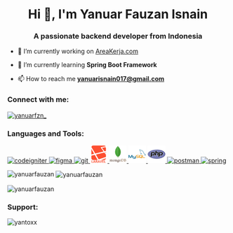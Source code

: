 <h1 align="center">Hi 👋, I'm Yanuar Fauzan Isnain</h1>
<h3 align="center">A passionate backend developer from Indonesia</h3>

- 🔭 I’m currently working on [AreaKerja.com](https://github.com/ivlalbima07/AK-PROJECT)

- 🌱 I’m currently learning **Spring Boot Framework**

- 📫 How to reach me **yanuarisnain017@gmail.com**

<h3 align="left">Connect with me:</h3>
<p align="left">
<a href="https://instagram.com/yanuarfzn_" target="blank"><img align="center" src="https://raw.githubusercontent.com/rahuldkjain/github-profile-readme-generator/master/src/images/icons/Social/instagram.svg" alt="yanuarfzn_" height="30" width="40" /></a>
</p>

<h3 align="left">Languages and Tools:</h3>
<p align="left"> <a href="https://codeigniter.com" target="_blank" rel="noreferrer"> <img src="https://cdn.worldvectorlogo.com/logos/codeigniter.svg" alt="codeigniter" width="40" height="40"/> </a> <a href="https://www.figma.com/" target="_blank" rel="noreferrer"> <img src="https://www.vectorlogo.zone/logos/figma/figma-icon.svg" alt="figma" width="40" height="40"/> </a> <a href="https://git-scm.com/" target="_blank" rel="noreferrer"> <img src="https://www.vectorlogo.zone/logos/git-scm/git-scm-icon.svg" alt="git" width="40" height="40"/> </a> <a href="https://www.java.com" target="_blank" rel="noreferrer">  </a> <a href="https://laravel.com/" target="_blank" rel="noreferrer"> <img src="https://raw.githubusercontent.com/devicons/devicon/master/icons/laravel/laravel-plain-wordmark.svg" alt="laravel" width="40" height="40"/> </a> <a href="https://www.mongodb.com/" target="_blank" rel="noreferrer"> <img src="https://raw.githubusercontent.com/devicons/devicon/master/icons/mongodb/mongodb-original-wordmark.svg" alt="mongodb" width="40" height="40"/> </a> <a href="https://www.mysql.com/" target="_blank" rel="noreferrer"> <img src="https://raw.githubusercontent.com/devicons/devicon/master/icons/mysql/mysql-original-wordmark.svg" alt="mysql" width="40" height="40"/> </a> <a href="https://www.php.net" target="_blank" rel="noreferrer"> <img src="https://raw.githubusercontent.com/devicons/devicon/master/icons/php/php-original.svg" alt="php" width="40" height="40"/> </a> <a href="https://postman.com" target="_blank" rel="noreferrer"> <img src="https://www.vectorlogo.zone/logos/getpostman/getpostman-icon.svg" alt="postman" width="40" height="40"/> </a> <a href="https://spring.io/" target="_blank" rel="noreferrer"> <img src="https://www.vectorlogo.zone/logos/springio/springio-icon.svg" alt="spring" width="40" height="40"/> </a> </p>


<p><img align="left" src="https://github-readme-stats.vercel.app/api/top-langs?username=yanuarfauzan&show_icons=true&locale=en&layout=compact" alt="yanuarfauzan" /></p>

<p>&nbsp;<img align="center" src="https://github-readme-stats.vercel.app/api?username=yanuarfauzan&show_icons=true&locale=en" alt="yanuarfauzan" /></p>

<p><img align="center" src="https://github-readme-streak-stats.herokuapp.com/?user=yanuarfauzan&" alt="yanuarfauzan" /></p>

<h3 align="left">Support:</h3>
<p><a href="https://www.buymeacoffee.com/yantoxx"> <img align="left" src="https://cdn.buymeacoffee.com/buttons/v2/default-yellow.png" height="50" width="210" alt="yantoxx" /></a></p><br><br>
